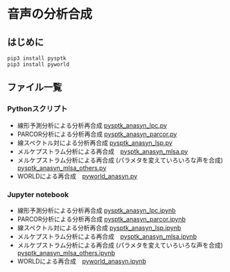 # 音声の分析合成

## はじめに
```
pip3 install pysptk
pip3 install pyworld
```

## ファイル一覧
### Pythonスクリプト
- 線形予測分析による分析再合成 [pysptk_anasyn_lpc.py](https://github.com/tam17aki/speech_process_exercise/blob/master/SpeechAnalysisSynthesis/pysptk_anasyn_lpc.py)
- PARCOR分析による分析再合成 [pysptk_anasyn_parcor.py](https://github.com/tam17aki/speech_process_exercise/blob/master/SpeechAnalysisSynthesis/pysptk_anasyn_parcor.py)
- 線スペクトル対による分析再合成 [pysptk_anasyn_lsp.py](https://github.com/tam17aki/speech_process_exercise/blob/master/SpeechAnalysisSynthesis/pysptk_anasyn_lsp.py)
- メルケプストラム分析による再合成　[pysptk_anasyn_mlsa.py](https://github.com/tam17aki/speech_process_exercise/blob/master/SpeechAnalysisSynthesis/pysptk_anasyn_mlsa.py)
- メルケプストラム分析による再合成 (パラメタを変えていろいろな声を合成)
[pysptk_anasyn_mlsa_others.py](https://github.com/tam17aki/speech_process_exercise/blob/master/SpeechAnalysisSynthesis/pysptk_anasyn_mlsa_others.py)
- WORLDによる再合成　[pyworld_anasyn.py](https://github.com/tam17aki/speech_process_exercise/blob/master/SpeechAnalysisSynthesis/pyworld_anasyn.py)

### Jupyter notebook
- 線形予測分析による分析再合成 [pysptk_anasyn_lpc.ipynb](https://github.com/tam17aki/speech_process_exercise/blob/master/SpeechAnalysisSynthesis/pysptk_anasyn_lpc.ipynb)
- PARCOR分析による分析再合成 [pysptk_anasyn_parcor.ipynb](https://github.com/tam17aki/speech_process_exercise/blob/master/SpeechAnalysisSynthesis/pysptk_anasyn_parcor.ipynb)
- 線スペクトル対による分析再合成 [pysptk_anasyn_lsp.ipynb](https://github.com/tam17aki/speech_process_exercise/blob/master/SpeechAnalysisSynthesis/pysptk_anasyn_lsp.ipynb)
- メルケプストラム分析による再合成　[pysptk_anasyn_mlsa.ipynb](https://github.com/tam17aki/speech_process_exercise/blob/master/SpeechAnalysisSynthesis/pysptk_anasyn_mlsa.ipynb)
- メルケプストラム分析による再合成 (パラメタを変えていろいろな声を合成)
[pysptk_anasyn_mlsa_others.ipynb](https://github.com/tam17aki/speech_process_exercise/blob/master/SpeechAnalysisSynthesis/pysptk_anasyn_mlsa_others.ipynb)
- WORLDによる再合成　[pyworld_anasyn.ipynb](https://github.com/tam17aki/speech_process_exercise/blob/master/SpeechAnalysisSynthesis/pyworld_anasyn.ipynb)
